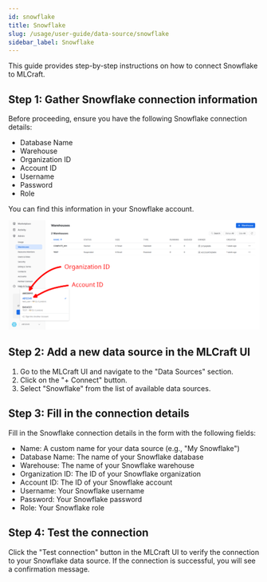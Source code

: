 ```yaml
---
id: snowflake
title: Snowflake
slug: /usage/user-guide/data-source/snowflake
sidebar_label: Snowflake
---
```


This guide provides step-by-step instructions on how to connect Snowflake to MLCraft.

## Step 1: Gather Snowflake connection information

Before proceeding, ensure you have the following Snowflake connection details:

- Database Name
- Warehouse
- Organization ID
- Account ID
- Username
- Password
- Role

You can find this information in your Snowflake account.

![Organization and Account IDs](/docs/data/snowflake1.png)

## Step 2: Add a new data source in the MLCraft UI

1. Go to the MLCraft UI and navigate to the "Data Sources" section.
2. Click on the "+ Connect" button.
3. Select "Snowflake" from the list of available data sources.

## Step 3: Fill in the connection details

Fill in the Snowflake connection details in the form with the following fields:

- Name: A custom name for your data source (e.g., "My Snowflake")
- Database Name: The name of your Snowflake database
- Warehouse: The name of your Snowflake warehouse
- Organization ID: The ID of your Snowflake organization
- Account ID: The ID of your Snowflake account
- Username: Your Snowflake username
- Password: Your Snowflake password
- Role: Your Snowflake role

## Step 4: Test the connection

Click the "Test connection" button in the MLCraft UI to verify the connection to your Snowflake data source. If the connection is successful, you will see a confirmation message.